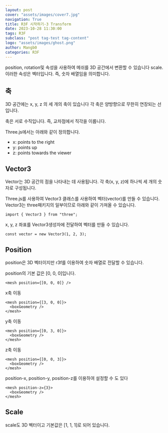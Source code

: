 ```yaml
---
layout: post
cover: "assets/images/cover7.jpg"
navigation: True
title: R3F 시작하기-3 Transform
date: 2023-10-28 11:30:00
tags: R3F
subclass: "post tag-test tag-content"
logo: "assets/images/ghost.png"
author: Mangb0
categories: R3F
---
```


position, rotation및 속성을 사용하여 메쉬를 3D 공간에서 변환할 수 있습니다 scale. 이러한 속성은 벡터입니다. 즉, 숫자 배열임을 의미합니다.

## 축

3D 공간에는 x, y, z 의 세 개의 축이 있습니다 각 축은 양방향으로 무한히 연장되는 선입니다.

축은 서로 수직입니다. 즉, 교차점에서 직각을 이룹니다.

Three.js에서는 아래와 같이 정의합니다.

- x: points to the right
- y: points up
- z: points towards the viewer

## Vector3

Vector는 3D 공간의 점을 나타내는 데 사용됩니다. 각 축(x, y, z)에 하나씩 세 개의 숫자로 구성됩니다.

Three.js를 사용하여 Vector3 클래스를 사용하여 벡터(vector)를 만들 수 있습니다. Vector3는 three패키지의 일부이므로 아래와 같이 가져올 수 있습니다.

```
import { Vector3 } from "three";
```

x, y, z 좌표를 Vector3생성자에 전달하여 벡터를 만들 수 있습니다.

```
const vector = new Vector3(1, 2, 3);
```

## Position

position은 3D 벡터이지만 r3f를 이용하여 숫자 배열로 전달할 수 있습니다.

position의 기본 값은 [0, 0, 0]입니다.

```
<mesh position={[0, 0, 0]} />
```

x축 이동

```
<mesh position={[3, 0, 0]}>
  <boxGeometry />
</mesh>
```

y축 이동

```
<mesh position={[0, 3, 0]}>
  <boxGeometry />
</mesh>
```

z축 이동

```
<mesh position={[0, 0, 3]}>
  <boxGeometry />
</mesh>
```

position-x, position-y, position-z를 이용하여 설정할 수 도 있다

```
<mesh position-z={3}>
  <boxGeometry />
</mesh>
```

## Scale

scale도 3D 벡터이고 기본값은 [1, 1, 1]로 되어 있습니다.
